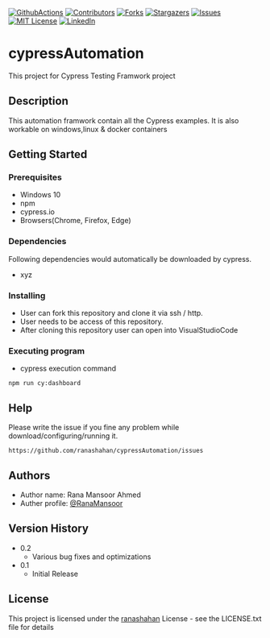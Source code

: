 [![GithubActions][githubactions-shield]][githubactions-url]
[![Contributors][contributors-shield]][contributors-url]
[![Forks][forks-shield]][forks-url]
[![Stargazers][stars-shield]][stars-url]
[![Issues][issues-shield]][issues-url]
[![MIT License][license-shield]][license-url]
[![LinkedIn][linkedin-shield]][linkedin-url]
# cypressAutomation

This project for Cypress Testing Framwork project

## Description

This automation framwork contain all the Cypress examples. It is also workable on windows,linux & docker containers


## Getting Started

### Prerequisites
* Windows 10
* npm
* cypress.io
* Browsers(Chrome, Firefox, Edge)

### Dependencies
Following dependencies would automatically be downloaded by cypress.
* xyz

### Installing

* User can fork this repository and clone it via ssh / http.
* User needs to be access of this repository.
* After cloning this repository user can open into VisualStudioCode

### Executing program

* cypress execution command 
```
npm run cy:dashboard
```

## Help

Please write the issue if you fine any problem while download/configuring/running it.
```
https://github.com/ranashahan/cypressAutomation/issues
```

## Authors
* Author name: Rana Mansoor Ahmed  
* Auther profile: [@RanaMansoor](https://github.com/ranashahan)

## Version History

* 0.2
    * Various bug fixes and optimizations
* 0.1
    * Initial Release

## License

This project is licensed under the [ranashahan](https://github.com/ranashahan/cypressAutomation/blob/master/LICENSE) 
License - see the LICENSE.txt file for details

<!-- MARKDOWN LINKS & IMAGES -->
<!-- https://www.markdownguide.org/basic-syntax/#reference-style-links -->
[contributors-shield]: https://img.shields.io/github/contributors/ranashahan/cypressAutomation.svg?style=for-the-badge
[contributors-url]: https://github.com/ranashahan/cypressAutomation/graphs/contributors
[forks-shield]: https://img.shields.io/github/forks/ranashahan/cypressAutomation.svg?style=for-the-badge
[forks-url]: https://github.com/ranashahan/cypressAutomation/network/members
[stars-shield]: https://img.shields.io/github/stars/ranashahan/cypressAutomation.svg?style=for-the-badge
[stars-url]: https://github.com/ranashahan/cypressAutomation/stargazers
[issues-shield]: https://img.shields.io/github/issues/ranashahan/cypressAutomation.svg?style=for-the-badge
[issues-url]: https://github.com/ranashahan/cypressAutomation/issues
[license-shield]: https://img.shields.io/github/license/ranashahan/cypressAutomation.svg?style=for-the-badge
[license-url]: https://github.com/ranashahan/cypressAutomation/blob/master/LICENSE
[linkedin-shield]: https://img.shields.io/badge/-LinkedIn-black.svg?style=for-the-badge&logo=linkedin&colorB=555
[linkedin-url]: https://linkedin.com/in/ranamansoorahmed/
[githubactions-shield]: https://img.shields.io/workflow/status/ranashahan/cypressAutomation/badge.svg?style=for-the-badge
[githubactions-url]: https://github.com/ranashahan/cypressAutomation/actions/workflows/main.yml